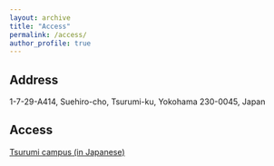 ```yaml
---
layout: archive
title: "Access"
permalink: /access/
author_profile: true
---
```


## Address
1-7-29-A414, Suehiro-cho, Tsurumi-ku, Yokohama 230-0045, Japan


## Access

[Tsurumi campus (in Japanese)](http://www.tsurumi.yokohama-cu.ac.jp/access/index.html)
